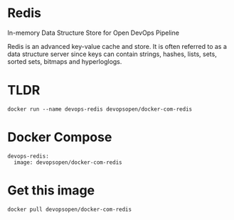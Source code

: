 # Redis
In-memory Data Structure Store for Open DevOps Pipeline

Redis is an advanced key-value cache and store. It is often referred to as a data structure server since keys can contain strings, hashes, lists, sets, sorted sets, bitmaps and hyperloglogs.

# TLDR
```
docker run --name devops-redis devopsopen/docker-com-redis
```

# Docker Compose
```
devops-redis:
  image: devopsopen/docker-com-redis
```

# Get this image
```
docker pull devopsopen/docker-com-redis
```


